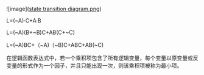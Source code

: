 
![image]([state transition diagram.png](https://github.com/Chen-gz233/verilog/blob/main/3-8%E8%AF%91%E7%A0%81%E5%99%A8/state%20transition%20diagram.png))




L=(~A)·C+A·B

L=(~A)(B+~B)C+AB(C+~C)

L=(~A)BC+（~A)（~B)C+ABC+AB(~C)

在逻辑函数表达式中，若一个乘积项包含了所有逻辑变量，每个变量以原变量或反变量的形式作为一个因子，并且只能出现一次，则该乘积项被称为最小项。
